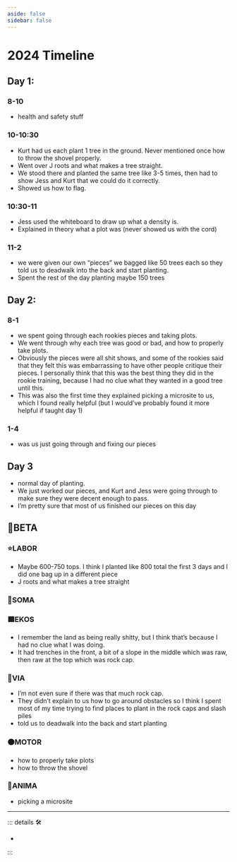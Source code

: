 ```yaml
---
aside: false
sidebar: false
---
```

# 2024 Timeline

## Day 1:

### 8-10

- health and safety stuff

### 10-10:30

- Kurt had us each plant 1 tree in the ground. Never mentioned once how to throw the shovel properly.
- Went over J roots and what makes a tree straight.
- We stood there and planted the same tree like 3-5 times, then had to show Jess and Kurt that we could do it correctly.
- Showed us how to flag.

### 10:30-11

- Jess used the whiteboard to draw up what a density is.
- Explained in theory what a plot was (never showed us with the cord)

### 11-2  

- we were given our own “pieces” we bagged like 50 trees each so they told us to deadwalk into the back and start planting.
- Spent the rest of the day planting maybe 150 trees

## Day 2:

### 8-1

- we spent going through each rookies pieces and taking plots.
- We went through why each tree was good or bad, and how to properly take plots.
- Obviously the pieces were all shit shows, and some of the rookies said that they felt this was embarrassing to have other people critique their pieces. I personally think that this was the best thing they did in the rookie training, because I had no clue what they wanted in a good tree until this.
- This was also the first time they explained picking a microsite to us, which I found really helpful (but I would’ve probably found it more helpful if taught day 1)

### 1-4

- was us just going through and fixing our pieces

## Day 3

- normal day of planting.
- We just worked our pieces, and Kurt and Jess were going through to make sure they were decent enough to pass.
- I’m pretty sure that most of us finished our pieces on this day

## 🌈<beta>BETA</beta>

### ⭐<labor>LABOR</labor>

- Maybe 600-750 tops. I think I planted like 800 total the first 3 days and I did one bag up in a different piece
- J roots and what makes a tree straight

### 🔷<soma>SOMA</soma>

### 🟩<ekos>EKOS</ekos>

- I remember the land as being really shitty, but I think that’s because I had no clue what I was doing.
- It had trenches in the front, a bit of a slope in the middle which was raw, then raw at the top which was rock cap.

### 🔻<via>VIA</via>

- I’m not even sure if there was that much rock cap.
- They didn’t explain to us how to go around obstacles so I think I spent most of my time trying to find places to plant in the rock caps and slash piles
- told us to deadwalk into the back and start planting

### 🟠<motor>MOTOR</motor>

- how to properly take plots
- how to throw the shovel

### 💜<anima>ANIMA</anima>

- picking a microsite

---

<!-- =================================================== -->
<!-- =================================================== -->
<!-- =================================================== -->
<!-- =================================================== -->
<!-- =================================================== -->
::: details 🛠

-

:::
